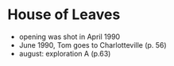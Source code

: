 # House of Leaves

- opening was shot in April 1990
- June 1990, Tom goes to Charlotteville (p. 56)
- august: exploration A (p.63)